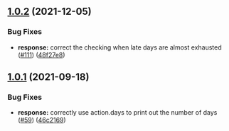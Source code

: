 ## [1.0.2](https://github.com/favonia/latedays/compare/v1.0.1...v1.0.2) (2021-12-05)

### Bug Fixes

- **response:** correct the checking when late days are almost exhausted ([#111](https://github.com/favonia/latedays/issues/111)) ([48f27e8](https://github.com/favonia/latedays/commit/48f27e8a5fbb0d3f5ac45e683f7c1c061a4e5552))

## [1.0.1](https://github.com/favonia/latedays/compare/v1.0.0...v1.0.1) (2021-09-18)

### Bug Fixes

- **response:** correctly use action.days to print out the number of days ([#59](https://github.com/favonia/latedays/issues/59)) ([46c2169](https://github.com/favonia/latedays/commit/46c216930bfb8e2b6264b2d6455f7b234d26a6f2))
